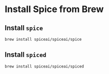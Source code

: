 # Install Spice from Brew

## Install `spice`
```
brew install spiceai/spiceai/spice
```

## Install `spiced`
```
brew install spiceai/spiceai/spiced
```

